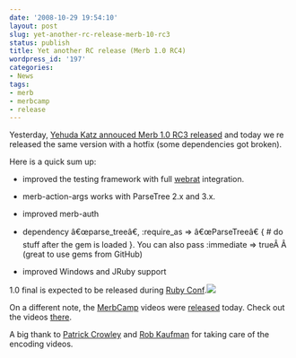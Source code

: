 ```yaml
---
date: '2008-10-29 19:54:10'
layout: post
slug: yet-another-rc-release-merb-10-rc3
status: publish
title: Yet another RC release (Merb 1.0 RC4)
wordpress_id: '197'
categories:
- News
tags:
- merb
- merbcamp
- release
---
```


Yesterday, [Yehuda Katz annouced Merb 1.0 RC3 released](http://yehudakatz.com/2008/10/29/merb-10-rc3-released/) and today we re released the same version with a hotfix (some dependencies got broken).

Here is a quick sum up:



	
  * improved the testing framework with full [webrat](http://github.com/brynary/webrat/tree/master) integration.

	
  * merb-action-args works with ParseTree 2.x and 3.x.

	
  * improved merb-auth

	
  * dependency â€œparse_treeâ€, :require_as => â€œParseTreeâ€ { # do stuff after the gem is loaded }. You can also pass :immediate => trueÂ Â  (great to use gems from GitHub)

	
  * improved Windows and JRuby support


1.0 final is expected to be released during [Ruby Conf](http://rubyconf.org/).[![](http://merbcamp.com/images/logo.gif)](http://merbcamp.com/video)

On a different note, the [MerbCamp](http://merbcamp.com) videos were [released](http://merbcamp.com/video) today. Check out the videos [there](http://merbcamp.com/video).

A big thank to [Patrick Crowley](http://mokolabs.com/) and [Rob Kaufman](http://notch8.com/) for taking care of the encoding videos.
